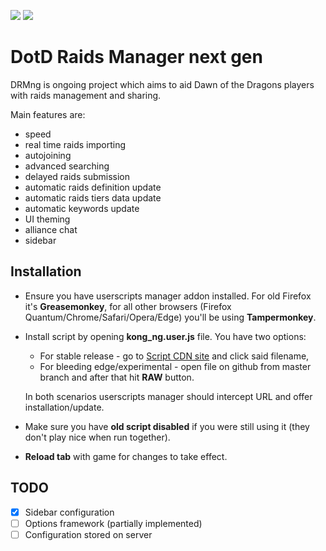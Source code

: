 [![](https://data.jsdelivr.com/v1/package/gh/mutik/drmng/badge)](https://www.jsdelivr.com/package/gh/mutik/drmng)
[![](https://www.paypalobjects.com/en_US/i/btn/btn_donate_SM.gif)](https://www.paypal.com/cgi-bin/webscr?cmd=_s-xclick&hosted_button_id=MQV3L4NC8GHLY)

# DotD Raids Manager next gen

DRMng is ongoing project which aims to aid Dawn of the Dragons players with raids management and sharing.

Main features are:
* speed
* real time raids importing
* autojoining
* advanced searching
* delayed raids submission
* automatic raids definition update
* automatic raids tiers data update
* automatic keywords update
* UI theming
* alliance chat
* sidebar

## Installation

* Ensure you have userscripts manager addon installed. For old Firefox it's **Greasemonkey**, for all other browsers (Firefox Quantum/Chrome/Safari/Opera/Edge) you'll  be using **Tampermonkey**.

* Install script by opening **kong_ng.user.js** file. You have two options: 
  * For stable release - go to [Script CDN site](https://www.jsdelivr.com/package/gh/mutik/drmng) and click said filename,
  * For bleeding edge/experimental - open file on github from master branch and after that hit **RAW** button.
  
  In both scenarios userscripts manager should intercept URL and offer installation/update.
  
* Make sure you have **old script disabled** if you were still using it (they don't play nice when run together).

* **Reload tab** with game for changes to take effect.

## TODO

- [x] Sidebar configuration
- [ ] Options framework (partially implemented)
- [ ] Configuration stored on server
